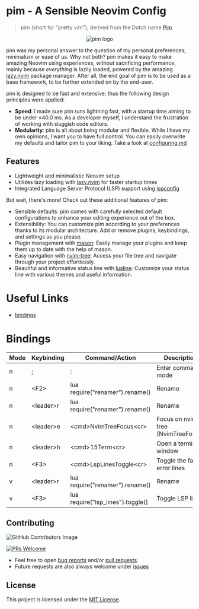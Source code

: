 # pim - A Sensible Neovim Config

> pim (short for "pretty vim"), derived from the Dutch name [Pim](https://nameberry.com/babyname/pim/boy) 

<p align="center">
  <img src="https://github.com/therealnv6/pim/blob/main/pim_logo.png" alt="pim logo">
</p>

pim was my personal answer to the question of my personal preferences; minimalism or ease of us. Why not both? 
pim makes it easy to make amazing Neovim using experiences, without sacrificing performance, mainly because
*everything* is lazily loaded, powered by the amazing [lazy.nvim](https://github.com/folke/lazy.nvim) package manager. 
After all, the end goal of pim is to be used as a base framework, to be further extended on by the end-user.

pim is designed to be fast and extensive; thus the following design principles were applied:

- **Speed**: I made sure pim runs lightning fast, with a startup time aiming to be under ±40.0 ms. As a developer myself, 
I understand the frustration of working with sluggish code editors.
- **Modularity**: pim is all about being modular and flexible. While I have my own opinions, 
I want you to have full control. You can easily overwrite my defaults and tailor pim to your liking. Take a look at [configuring.md](https://egirldev.gay)

## Features

- Lightweight and minimalistic Neovim setup
- Utilizes lazy loading with [lazy.nvim](https://github.com/folke/lazy.nvim) for faster startup times
- Integrated Language Server Protocol (LSP) support using [lspconfig](https://github.com/neovim/nvim-lspconfig)

But wait, there's more! Check out these additional features of pim:

- Sensible defaults: pim comes with carefully selected default configurations to enhance your editing experience out of the box.
- Extensibility: You can customize pim according to your preferences thanks to its modular architecture. Add or remove plugins, keybindings, and settings as you please.
- Plugin management with [mason](https://github.com/therealnv6/mason): Easily manage your plugins and keep them up to date with the help of mason.
- Easy navigation with [nvim-tree](https://github.com/kyazdani42/nvim-tree.lua): Access your file tree and navigate through your project effortlessly.
- Beautiful and informative status line with [lualine](https://github.com/hoob3rt/lualine.nvim): Customize your status line with various themes and useful information.

# Useful Links

- [bindings](https://github.com/therealnv6/pim/wiki/bindings)

# Bindings 

| Mode | Keybinding    | Command/Action                                  | Description                              |
|------|---------------|-------------------------------------------------|------------------------------------------|
| n    | ;             | :                                               | Enter command mode                       |
| n    | \<F2>         | lua require("renamer").rename()                 | Rename                                   |
| n    | \<leader>r    | lua require("renamer").rename()                 | Rename                                   |
| n    | \<leader>e    | \<cmd>NvimTreeFocus\<cr>                        | Focus on nvim-tree (NvimTreeFocus)       |
| n    | \<leader>h    | \<cmd>15Term\<cr>                               | Open a terminal window                   |
| n    | \<F3>         | \<cmd>LspLinesToggle\<cr>                       | Toggle the fancy error lines             |
| v    | \<leader>r    | lua require("renamer").rename()                 | Rename                                   |
| v    | \<F3>         | lua require("lsp_lines").toggle()               | Toggle LSP lines                         |

## Contributing
 
![GitHub Contributors Image](https://contrib.rocks/image?repo=therealnv6/pim)

[![PRs Welcome](https://img.shields.io/badge/PRs-welcome-brightgreen.svg?style=flat-square)](https://makeapullrequest.com) 
* Feel free to open [bug reports](issues) and/or [pull requests](/pulls). 
* Future requests are also always welcome under [issues](/issues)

## License

This project is licensed under the [MIT License](https://github.com/therealnv6/pim/blob/main/LICENSE).
